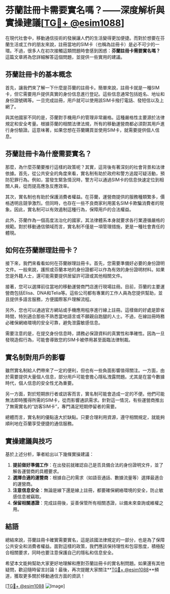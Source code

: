 # 芬蘭註冊卡需要實名嗎？——深度解析與實操建議[[TG💪+ @esim1088](https://t.me/s/esim1088)]

在現代社會中，移動通信技術的發展讓人們的生活變得更加便捷。而對於想要在芬蘭生活或工作的朋友來說，註冊當地的SIM卡（也稱為註冊卡）是必不可少的一環。不過，很多人在初次接觸這類問題時會感到困惑：**芬蘭註冊卡需要實名嗎？** 這篇文章將為您詳細解答這個問題，並提供一些實用的建議。

## 芬蘭註冊卡的基本概念

首先，讓我們來了解一下什麼是芬蘭的註冊卡。簡單來說，註冊卡就是一種SIM卡，但它需要用戶提供真實的身份信息進行登記。這些信息通常包括姓名、地址和身份證號碼等。一旦完成註冊，用戶就可以使用該SIM卡撥打電話、發短信以及上網了。

與其他國家不同的是，芬蘭對手機用戶的管理非常嚴格。這種嚴格性主要源於法律規定和安全考量。根據芬蘭的相關法律法規，所有的移動運營商都必須對其用戶進行身份驗證。這意味著，如果您想在芬蘭購買並使用SIM卡，就需要提供個人信息。

## 芬蘭註冊卡為什麼需要實名？

那麼，為什麼芬蘭要推行這樣的政策呢？其實，這背後有著深刻的社會背景和法律依據。首先，從公共安全的角度來看，實名制有助於政府和警方追蹤可疑活動，預防犯罪行為。例如，當發生緊急情況時，警方可以通過SIM卡的信息快速定位到相關人員，從而提高應急反應效率。

其次，實名制也有助於保護消費者權益。在芬蘭，運營商提供的服務種類繁多，價格透明且競爭激烈。但同時，也存在一些不良商家利用匿名SIM卡欺騙消費者的現象。因此，實名制可以有效遏制這種行為，保障用戶的合法權益。

此外，芬蘭作為一個高度法治化的國家，其法律體系本身就要求各行業遵循嚴格的規範。對於移動通信領域而言，實名制不僅是一項管理措施，更是一種社會責任的體現。

## 如何在芬蘭辦理註冊卡？

接下來，我們來看看如何在芬蘭辦理註冊卡。首先，您需要準備好必要的身份證明文件。一般來說，護照或芬蘭本地的身份證都可以作為有效的身份證明材料。如果您是外籍人士，還可能需要提供居留許可證或其他相關文件。

接著，您可以選擇前往當地的移動運營商門店進行現場註冊。目前，芬蘭的主要運營商包括Elisa、DNA和Telia等。這些公司都有專業的工作人員為您提供幫助，並且提供多語言服務，方便國際客戶理解流程。

另外，您也可以通過官方網站或手機應用程序進行線上註冊。這樣做的好處是節省時間，特別適合那些不熟悉當地語言或不願親自跑腿的人士。不過，在線註冊時務必確保網絡環境的安全可靠，避免泄露敏感信息。

需要注意的是，在提交身份信息時，請務必保證資料的真實性和準確性。因為一旦發現造假行為，可能會導致您的SIM卡被停用甚至面臨法律制裁。

## 實名制對用戶的影響

雖然實名制給人們帶來了一定的便利，但也有一些負面影響值得關注。一方面，由於需要提供大量個人信息，部分用戶可能會擔心隱私洩露問題。尤其是在當今數據時代，個人信息的安全性尤為重要。

另一方面，對於短期旅行者或訪客而言，實名制可能會造成一定的不便。他們可能無法即時獲得所需的SIM卡，從而影響通訊需求。針對這一情況，有些運營商推出了無需實名的“訪客SIM卡”，專門滿足短期停留者的需要。

總體而言，實名制的優點遠大於缺點。只要合理利用資源，遵守相關規定，就能夠順利地在芬蘭享受便捷的通信服務。

## 實操建議與技巧

基於上述分析，筆者給出以下幾條實操建議：

1. **提前做好準備工作**：在出發前就確認自己是否具備合法的身份證明文件，並了解各運營商的具體要求。
2. **選擇合適的運營商**：根據自己的需求（如語音通話、數據流量等）選擇最適合的運營商。
3. **注意信息安全**：無論是線下還是線上註冊，都要確保網絡環境的安全，防止敏感信息被竊取。
4. **保留相關憑證**：完成註冊後，妥善保管所有相關憑證，以備未來查詢或維權之用。

## 結語

總結來說，芬蘭註冊卡確實需要實名，這是該國法律規定的一部分，也是為了保障公共安全和消費者權益。面對這樣的政策，我們應該保持理性和包容態度，積極配合相關要求，同時也要注意保護自己的隱私和信息安全。

希望本文能夠幫助大家更好地理解和應對芬蘭註冊卡的實名制問題。如果還有其他疑問，歡迎隨時留言討論！最後，再次提醒大家關注**[TG💪+ @esim1088](https://t.me/s/esim1088)**頻道，獲取更多關於移動通信方面的資訊！

[[TG💪+ @esim1088](https://t.me/s/esim1088) ![Image](https://i.postimg.cc/4NQfJmqS/Snipaste-2025-05-13-00-14-12.png)]